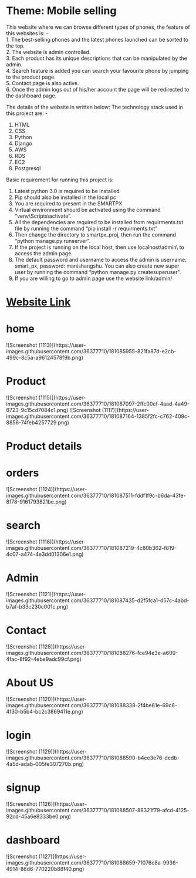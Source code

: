 # Theme: Mobile selling
<P align="left"> This website where we can browse different types of phones, the feature of this websites is: -<br>
1. The best-selling phones and the latest phones launched can be sorted to the top.<br>
2. The website is admin controlled. <br>
3. Each product has its unique descriptions that can be manipulated by the admin.<br>
4. Search feature is added you can search your favourite phone by jumping to the product page.<br>
5. Contact page is also active. <br>
6. Once the admin logs out of his/her account the page will be redirected to the dashboard page. <br>

The details of the website in written below:
The technology stack used in this project are: -
1. HTML
2. CSS
3. Python
4. Django
5. AWS
6. RDS
7. EC2
8. Postgresql

Basic requirement for running this project is:
1. Latest python 3.0 is required to be installed
2. Pip should also be installed in the local pc
3. You are required to present in the SMARTPX
4. Virtual environment should be activated using the command “venv\Scripts\activate”.
5. All the dependencies are required to be installed from requirments.txt file by running the command “pip install -r requirments.txt”
6. Then change the directory to smartpx_proj, then run the command “python manage.py runserver”.
7. If the project is running on the local host, then use localhost\admin\ to access the admin page.
8. The default password and username to access the admin is username: smart_px, password: manishangshu. You can also create new super user by running the command “python manage.py createsuperuser”.
9. If you are willing to go to admin page use the website link/admin/
 
</P>
<h1><a href="https://tinyurl.com/smartpx">Website Link</a></h1>

<h1>home</h1>
![Screenshot (1113)](https://user-images.githubusercontent.com/36377710/181085955-821fa87d-e2cb-499c-8c5a-a96124578f9b.png)
<h1>Product</h1>
![Screenshot (1115)](https://user-images.githubusercontent.com/36377710/181087097-2ffc00cf-4aad-4a49-8723-9c15cd7084c1.png)
![Screenshot (1117)](https://user-images.githubusercontent.com/36377710/181087164-1385f2fc-c762-409c-8856-74feb4257729.png)
<h1>Product details</h1>
<h1>orders</h1>
 ![Screenshot (1124)](https://user-images.githubusercontent.com/36377710/181087511-fddf1f9c-b6da-43fe-8f78-9161793821be.png)
<h1>search</h1>
![Screenshot (1118)](https://user-images.githubusercontent.com/36377710/181087219-4c80b362-f819-4c07-a474-4e3dd01306e1.png)
<h1>Admin</h1>
![Screenshot (1121)](https://user-images.githubusercontent.com/36377710/181087435-d2f5fca1-d57c-4abd-b7af-b33c230c001c.png)
<h1>Contact</h1>
![Screenshot (1128)](https://user-images.githubusercontent.com/36377710/181088276-fce94e3e-a600-4fac-8f92-4ebe9adc99cf.png)

<h1>About US</h1>
![Screenshot (1120)](https://user-images.githubusercontent.com/36377710/181088338-2f4be61e-69c6-4f30-b5b4-bc2c3869411e.png)

<h1>login</h1>
![Screenshot (1129)](https://user-images.githubusercontent.com/36377710/181088590-b4ce3e76-dedb-4a5d-adab-005fe307270b.png)

<h1>signup</h1>
![Screenshot (1126)](https://user-images.githubusercontent.com/36377710/181088507-88321f79-afcd-4125-92cd-45a6e8333be0.png)

<h1>dashboard</h1>
![Screenshot (1127)](https://user-images.githubusercontent.com/36377710/181088659-71076c8a-9936-4914-86d6-770220b88f40.png)




